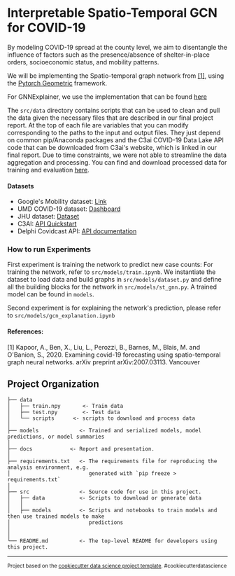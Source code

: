 Interpretable Spatio-Temporal GCN for COVID-19
==============================

By modeling COVID-19 spread at the county level, we aim to disentangle the influence of factors such as the presence/absence of shelter-in-place orders, socioeconomic status, and mobility patterns.

We will be implementing the Spatio-temporal graph network from [[1]](#1), using the [Pytorch Geometric](https://github.com/rusty1s/pytorch_geometric) framework.

For GNNExplainer, we use the implementation that can be found [here](https://pytorch-geometric.readthedocs.io/en/latest/modules/nn.html?highlight=gnnexplainer#torch_geometric.nn.models.GNNExplainer)

The `src/data` directory contains scripts that can be used to clean and pull the data given the necessary files that are described in our final project report. At the top of each file are variables that you can modify corresponding to the paths to the input and output files. They just depend on common pip/Anaconda packages and the C3ai COVID-19 Data Lake API code that can be downloaded from C3ai's website, which is linked in our final report. Due to time constraints, we were not able to streamline the data aggregation and processing. You can find and download processed data for training and evaluation [here](https://www.dropbox.com/sh/7vjsbmry3q2g5sq/AADowcjsc8EhWZM-2efWCFdwa?dl=0).

#### Datasets
- Google's Mobility dataset: [Link](https://www.google.com/covid19/mobility/)
- UMD COVID-19 dataset: [Dashboard](https://data.covid.umd.edu)
- JHU dataset: [Dataset](https://github.com/CSSEGISandData/COVID-19)
- C3AI: [API Quickstart](https://c3.ai/covid-19-api-documentation/#section/Quickstart-Guide/Python-Quickstart)
- Delphi Covidcast API: [API documentation](https://cmu-delphi.github.io/delphi-epidata/api/covidcast.html)


### How to run Experiments
First experiment is training the network to predict new case counts: For training the network, refer to `src/models/train.ipynb`. We instantiate the dataset to load data and build graphs in `src/models/dataset.py` and define all the building blocks for the network in `src/models/st_gnn.py`. A trained model can be found in `models`.

Second experiment is for explaining the network's prediction, please refer to `src/models/gcn_explanation.ipynb`

#### References:
<a id="1">[1]</a> 
Kapoor, A., Ben, X., Liu, L., Perozzi, B., Barnes, M., Blais, M. and O'Banion, S., 2020. Examining covid-19 forecasting using spatio-temporal graph neural networks. arXiv preprint arXiv:2007.03113.
Vancouver

Project Organization
------------

    ├── data
    │   ├── train.npy       <- Train data
    │   ├── test.npy        <- Test data
    │   └── scripts      <- scripts to download and process data
    │
    ├── models             <- Trained and serialized models, model predictions, or model summaries
    │
    ├── docs            <- Report and presentation.
    │
    ├── requirements.txt   <- The requirements file for reproducing the analysis environment, e.g.
    │                         generated with `pip freeze > requirements.txt`
    │
    ├── src                <- Source code for use in this project.
    │   ├── data           <- Scripts to download or generate data
    │   │
    │   ├── models         <- Scripts and notebooks to train models and then use trained models to make
    │                         predictions
    │   
    │
    └── README.md          <- The top-level README for developers using this project.

--------

<p><small>Project based on the <a target="_blank" href="https://drivendata.github.io/cookiecutter-data-science/">cookiecutter data science project template</a>. #cookiecutterdatascience</small></p>

